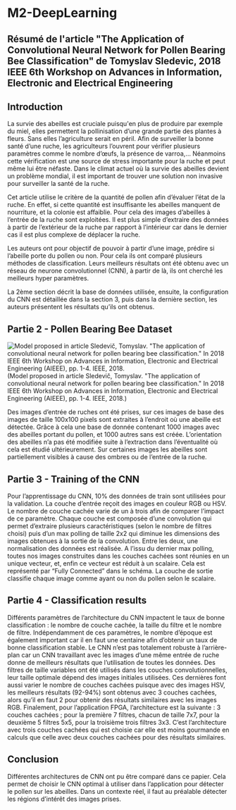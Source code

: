 # M2-DeepLearning

## Résumé de l'article "The Application of Convolutional Neural Network for Pollen Bearing Bee Classification" de Tomyslav Sledevic, 2018 IEEE 6th Workshop on Advances in Information, Electronic and Electrical Engineering


## Introduction

  La survie des abeilles est cruciale puisqu'en plus de produire par exemple du miel, elles permettent la pollinisation d’une grande partie des plantes à fleurs. Sans elles l’agriculture serait en péril. Afin de surveiller la bonne santé d’une ruche, les agriculteurs l’ouvrent pour vérifier plusieurs paramètres comme le nombre d’œufs, la présence de varroa,… Néanmoins cette vérification est une source de stress importante pour la ruche et peut même lui être néfaste. Dans le climat actuel où la survie des abeilles devient un problème mondial, il est important de trouver une solution non invasive pour surveiller la santé de la ruche.

Cet article utilise le critère de la quantité de pollen afin d’évaluer l’état de la ruche. En effet, si cette quantité est insuffisante les abeilles manquent de nourriture, et la colonie est affaiblie. Pour cela des images d’abeilles à l’entrée de la ruche sont exploitées. Il est plus simple d’extraire des données à partir de l’extérieur de la ruche par rapport à l’intérieur car dans le dernier cas il est plus complexe de déplacer la ruche.

Les auteurs ont pour objectif de pouvoir à partir d’une image, prédire si l’abeille porte du pollen ou non. Pour cela ils ont comparé plusieurs méthodes de classification. Leurs meilleurs résultats ont été obtenu avec  un réseau de neurone convolutionnel (CNN), à partir de là, ils ont cherché les meilleurs hyper paramètres.

La 2ème section décrit la base de données utilisée, ensuite, la configuration du CNN est détaillée dans la section 3, puis dans la dernière section, les auteurs présentent les résultats qu’ils ont obtenus. 

## Partie 2 - Pollen Bearing Bee Dataset 
![Model proposed in article Sledevič, Tomyslav. "The application of convolutional neural network for pollen bearing bee classification." In 2018 IEEE 6th Workshop on Advances in Information, Electronic and Electrical Engineering (AIEEE), pp. 1-4. IEEE, 2018.](https://github.com/TilkeyYANG/M2-DeepLearning/raw/master/model.jpg)
(Model proposed in article Sledevič, Tomyslav. "The application of convolutional neural network for pollen bearing bee classification." In 2018 IEEE 6th Workshop on Advances in Information, Electronic and Electrical Engineering (AIEEE), pp. 1-4. IEEE, 2018.)

  Des images d’entrée de ruches ont été prises, sur ces images de base des images de taille 100x100 pixels sont extraites à l’endroit où une abeille est détectée. Grâce à cela une base de donnée contenant 1000 images avec des abeilles portant du pollen, et 1000 autres sans est créée. 
L’orientation des abeilles n’a pas été modifiée suite à l’extraction dans l’éventualité où cela est étudié ultérieurement. Sur certaines images les abeilles sont partiellement visibles à cause des ombres ou de l’entrée de la ruche.

## Partie 3 - Training of the CNN

Pour l’apprentissage du CNN, 10% des données de train sont utilisées pour la validation. La couche d’entrée reçoit des images en couleur RGB ou HSV. Le nombre de couche cachée varie de un à trois afin de comparer l’impact de ce paramètre. 
Chaque couche est composée d’une convolution qui permet d’extraire plusieurs caractéristiques (selon le nombre de filtres choisi) puis d’un max polling de taille 2x2 qui diminue les dimensions des images obtenues à la sortie de la convolution. Entre les deux, une normalisation des données est réalisée. A l’issu du dernier max polling, toutes nos images construites dans les couches cachées sont réunies en un unique vecteur, et, enfin ce vecteur est réduit à un scalaire. Cela est représenté par “Fully Connected” dans le schéma.
La couche de sortie classifie chaque image comme ayant ou non du pollen selon le scalaire.

## Partie 4 - Classification results

  Différents paramètres de l’architecture du CNN impactent le taux de bonne classification : le nombre de couche cachée, la taille du filtre et le nombre de filtre. Indépendamment de ces paramètres, le nombre d’époque est également important car il en faut une centaine afin d’obtenir un taux de bonne classification stable.
Le CNN n’est pas totalement robuste à l’arrière-plan car un CNN travaillant avec les images d’une même entrée de ruche donne de meilleurs résultats que l’utilisation de toutes les données.
Des filtres de taille variables ont été utilisés dans les couches convolutionnelles, leur taille optimale dépend des images initiales utilisées. Ces dernières font aussi varier le nombre de couches cachées puisque avec des images HSV, les meilleurs résultats (92-94%) sont obtenus avec 3 couches cachées, alors qu’il en faut 2 pour obtenir des résultats similaires avec les images RGB.
Finalement, pour l’application FPGA, l’architecture est la suivante : 3 couches cachées ; pour la première 7 filtres, chacun de taille 7x7, pour la deuxième 5 filtres 5x5, pour la troisième trois filtres 3x3. C’est l’architecture avec trois couches cachées qui est choisie car elle est moins gourmande en calculs que celle avec deux couches cachées pour des résultats similaires. 

## Conclusion

  Différentes architectures de CNN ont pu être comparé dans ce papier. Cela permet de choisir le CNN optimal à utiliser dans l’application pour détecter le pollen sur les abeilles. Dans un contexte réel, il faut au préalable détecter les régions d’intérêt des images prises.
